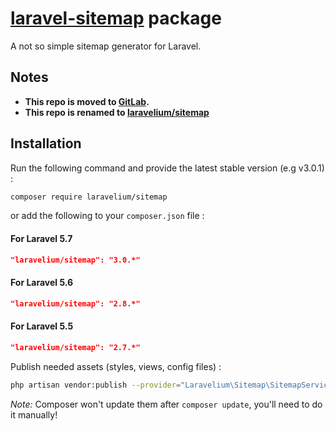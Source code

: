 # [laravel-sitemap](https://gitlab.com/Laravelium/Sitemap) package

A not so simple sitemap generator for Laravel.


## Notes

- **This repo is moved to [GitLab](https://gitlab.com/Laravelium/Sitemap).**
- **This repo is renamed to [laravelium/sitemap](https://gitlab.com/Laravelium/Sitemap)**

## Installation

Run the following command and provide the latest stable version (e.g v3.0.1) :

```bash
composer require laravelium/sitemap
```

or add the following to your `composer.json` file :

#### For Laravel 5.7
```json
"laravelium/sitemap": "3.0.*"
```

#### For Laravel 5.6
```json
"laravelium/sitemap": "2.8.*"
```

#### For Laravel 5.5
```json
"laravelium/sitemap": "2.7.*"
```

Publish needed assets (styles, views, config files) :

```bash
php artisan vendor:publish --provider="Laravelium\Sitemap\SitemapServiceProvider"
```
*Note:* Composer won't update them after `composer update`, you'll need to do it manually!

